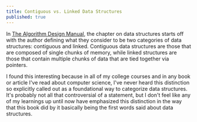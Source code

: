 ```yaml
---
title: Contiguous vs. Linked Data Structures
published: true
---
```


In [The Algorithm Design Manual](https://www.algorist.com/), the chapter on data structures starts off with the author defining what they consider to be two categories of data structures: contiguous and linked. Contiguous data structures are those that are composed of single chunks of memory, while linked structures are those that contain multiple chunks of data that are tied together via pointers.

I found this interesting because in all of my college courses and in any book or article I've read about computer science, I've never heard this distinction so explicitly called out as a foundational way to categorize data structures. It's probably not all that controversial of a statement, but I don't feel like any of my learnings up until now have emphasized this distinction in the way that this book did by it basically being the first words said about data structures.

